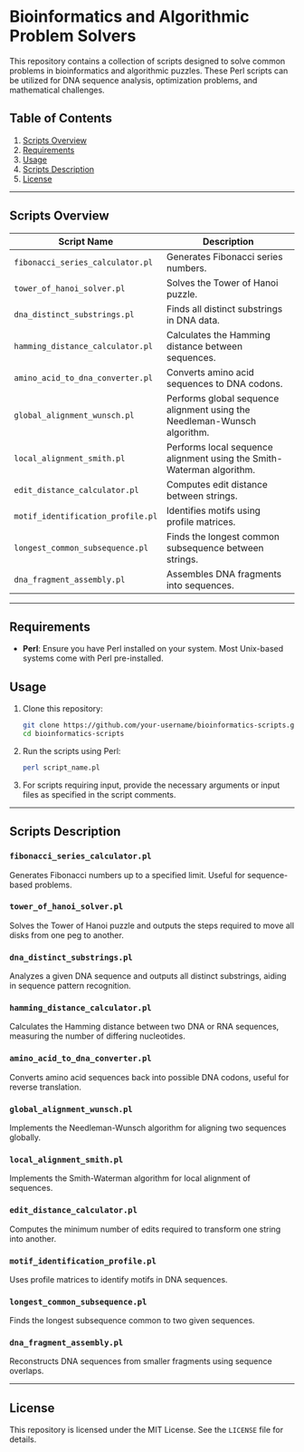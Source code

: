 # Bioinformatics and Algorithmic Problem Solvers

This repository contains a collection of scripts designed to solve common problems in bioinformatics and algorithmic puzzles. These Perl scripts can be utilized for DNA sequence analysis, optimization problems, and mathematical challenges.

## Table of Contents

1. [Scripts Overview](#scripts-overview)
2. [Requirements](#requirements)
3. [Usage](#usage)
4. [Scripts Description](#scripts-description)
5. [License](#license)

---

## Scripts Overview

| Script Name                      | Description                                  |
|----------------------------------|----------------------------------------------|
| `fibonacci_series_calculator.pl` | Generates Fibonacci series numbers.          |
| `tower_of_hanoi_solver.pl`       | Solves the Tower of Hanoi puzzle.            |
| `dna_distinct_substrings.pl`     | Finds all distinct substrings in DNA data.   |
| `hamming_distance_calculator.pl` | Calculates the Hamming distance between sequences. |
| `amino_acid_to_dna_converter.pl` | Converts amino acid sequences to DNA codons. |
| `global_alignment_wunsch.pl`     | Performs global sequence alignment using the Needleman-Wunsch algorithm. |
| `local_alignment_smith.pl`       | Performs local sequence alignment using the Smith-Waterman algorithm. |
| `edit_distance_calculator.pl`    | Computes edit distance between strings.      |
| `motif_identification_profile.pl`| Identifies motifs using profile matrices.    |
| `longest_common_subsequence.pl`  | Finds the longest common subsequence between strings. |
| `dna_fragment_assembly.pl`       | Assembles DNA fragments into sequences.      |

---

## Requirements

- **Perl**: Ensure you have Perl installed on your system. Most Unix-based systems come with Perl pre-installed.

## Usage

1. Clone this repository:
   ```bash
   git clone https://github.com/your-username/bioinformatics-scripts.git
   cd bioinformatics-scripts
   ```

2. Run the scripts using Perl:
   ```bash
   perl script_name.pl
   ```

3. For scripts requiring input, provide the necessary arguments or input files as specified in the script comments.

---

## Scripts Description

### `fibonacci_series_calculator.pl`
Generates Fibonacci numbers up to a specified limit. Useful for sequence-based problems.

### `tower_of_hanoi_solver.pl`
Solves the Tower of Hanoi puzzle and outputs the steps required to move all disks from one peg to another.

### `dna_distinct_substrings.pl`
Analyzes a given DNA sequence and outputs all distinct substrings, aiding in sequence pattern recognition.

### `hamming_distance_calculator.pl`
Calculates the Hamming distance between two DNA or RNA sequences, measuring the number of differing nucleotides.

### `amino_acid_to_dna_converter.pl`
Converts amino acid sequences back into possible DNA codons, useful for reverse translation.

### `global_alignment_wunsch.pl`
Implements the Needleman-Wunsch algorithm for aligning two sequences globally.

### `local_alignment_smith.pl`
Implements the Smith-Waterman algorithm for local alignment of sequences.

### `edit_distance_calculator.pl`
Computes the minimum number of edits required to transform one string into another.

### `motif_identification_profile.pl`
Uses profile matrices to identify motifs in DNA sequences.

### `longest_common_subsequence.pl`
Finds the longest subsequence common to two given sequences.

### `dna_fragment_assembly.pl`
Reconstructs DNA sequences from smaller fragments using sequence overlaps.

---

## License

This repository is licensed under the MIT License. See the `LICENSE` file for details.

